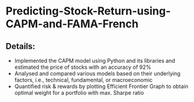 # Predicting-Stock-Return-using-CAPM-and-FAMA-French
## Details:
- Implemented the CAPM model using Python and its libraries and estimated the price of stocks with an accuracy of 92%
- Analysed and compared various models based on their underlying factors, i.e., technical, fundamental, or macroeconomic
- Quantified risk & rewards by plotting Efficient Frontier Graph to obtain optimal weight for a portfolio with max. Sharpe ratio
